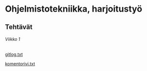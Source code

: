 # Ohjelmistotekniikka, **harjoitustyö**
## Tehtävät
###### Viikko 1

[gitlog.txt](https://github.com/niilolehtonen/ot-harjoitustyo/blob/master/laskarit/viikko1/gitlog.txt)

[komentorivi.txt](https://github.com/niilolehtonen/ot-harjoitustyo/blob/master/laskarit/viikko1/komentorivi.txt)

